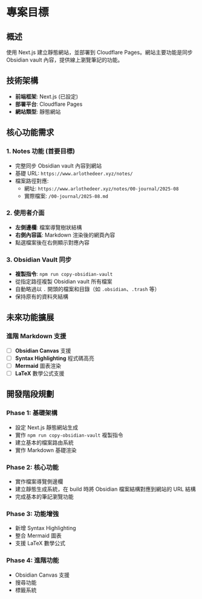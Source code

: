 # 專案目標

## 概述
使用 Next.js 建立靜態網站，並部署到 Cloudflare Pages。網站主要功能是同步 Obsidian vault 內容，提供線上瀏覽筆記的功能。

## 技術架構
- **前端框架**: Next.js (已設定)
- **部署平台**: Cloudflare Pages
- **網站類型**: 靜態網站

## 核心功能需求

### 1. Notes 功能 (首要目標)
- 完整同步 Obsidian vault 內容到網站
- 基礎 URL: `https://www.arlothedeer.xyz/notes/`
- 檔案路徑對應:
  - 網址: `https://www.arlothedeer.xyz/notes/00-journal/2025-08`
  - 實際檔案: `/00-journal/2025-08.md`

### 2. 使用者介面
- **左側邊欄**: 檔案導覽樹狀結構
- **右側內容區**: Markdown 渲染後的網頁內容
- 點選檔案後在右側顯示對應內容

### 3. Obsidian Vault 同步
- **複製指令**: `npm run copy-obsidian-vault`
- 從指定路徑複製 Obsidian vault 所有檔案
- 自動略過以 `.` 開頭的檔案和目錄（如 `.obsidian`、`.trash` 等）
- 保持原有的資料夾結構

## 未來功能擴展

### 進階 Markdown 支援
- [ ] **Obsidian Canvas** 支援
- [ ] **Syntax Highlighting** 程式碼高亮
- [ ] **Mermaid** 圖表渲染
- [ ] **LaTeX** 數學公式支援

## 開發階段規劃

### Phase 1: 基礎架構
- 設定 Next.js 靜態網站生成
- 實作 `npm run copy-obsidian-vault` 複製指令
- 建立基本的檔案路由系統
- 實作 Markdown 基礎渲染

### Phase 2: 核心功能
- 實作檔案導覽側邊欄
- 建立靜態生成系統，在 build 時將 Obsidian 檔案結構對應到網站的 URL 結構
- 完成基本的筆記瀏覽功能

### Phase 3: 功能增強
- 新增 Syntax Highlighting
- 整合 Mermaid 圖表
- 支援 LaTeX 數學公式

### Phase 4: 進階功能
- Obsidian Canvas 支援
- 搜尋功能
- 標籤系統